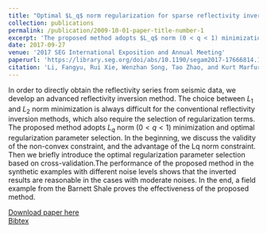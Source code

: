 ```yaml
---
title: "Optimal $L_q$ norm regularization for sparse reflectivity inversion"
collection: publications
permalink: /publication/2009-10-01-paper-title-number-1
excerpt: 'The proposed method adopts $L_q$ norm (0 < q < 1) minimization and optimal regularization parameter selection.'
date: 2017-09-27
venue: '2017 SEG International Exposition and Annual Meeting'
paperurl: 'https://library.seg.org/doi/abs/10.1190/segam2017-17666814.1'
citation: 'Li, Fangyu, Rui Xie, Wenzhan Song, Tao Zhao, and Kurt Marfurt. "Optimal Lq norm regularization for sparse reflectivity inversion." In SEG Technical Program Expanded Abstracts 2017, pp. 677-681. Society of Exploration Geophysicists, 2017.'
---
```

In order to directly obtain the reflectivity series from seismic data, we develop an advanced reflectivity inversion method. The choice between $L_1$ and $L_2$ norm minimization is always difficult for the conventional reflectivity inversion methods, which also require the selection of regularization terms. The proposed method adopts $L_q$ norm ($0 < q < 1$) minimization and optimal regularization parameter selection. In the beginning, we discuss the validity of the non-convex constraint, and the advantage of the Lq norm constraint. Then we briefly introduce the optimal regularization parameter selection based on cross-validation.The performance of the proposed method in the synthetic examples with different noise levels shows that the inverted results are reasonable in the cases with moderate noises. In the end, a field example from the Barnett Shale proves the effectiveness of the proposed method.

[Download paper here](http://ruixie7.github.io/files/Li_Fangyu_SEG_2017_reflectivity_5page.pdf)  
 [Bibtex](http://ruixie7.github.io/files/li2017optimal.bib)
